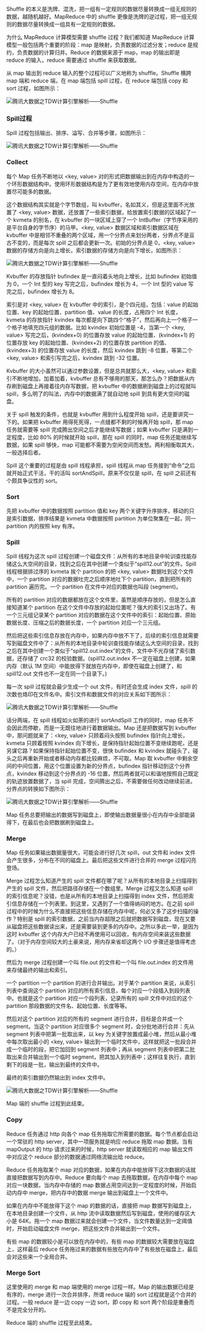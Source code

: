 Shuffle 的本义是洗牌、混洗，把一组有一定规则的数据尽量转换成一组无规则的数据，越随机越好。MapReduce 中的 shuffle 更像是洗牌的逆过程，把一组无规则的数据尽量转换成一组具有一定规则的数据。

为什么 MapReduce 计算模型需要 shuffle 过程？我们都知道 MapReduce 计算模型一般包括两个重要的阶段：map 是映射，负责数据的过滤分发；reduce 是规约，负责数据的计算归并。Reduce 的数据来源于 map，map 的输出即是 reduce 的输入，reduce 需要通过 shuffle 来获取数据。

从 map 输出到 reduce 输入的整个过程可以广义地称为 shuffle。Shuffle 横跨 map 端和 reduce 端，在 map 端包括 spill 过程，在 reduce 端包括 copy 和 sort 过程，如图所示：

![腾讯大数据之TDW计算引擎解析——Shuffle](D:\superz\BigData-A-Question\MapReduce\images\7b3e19f91e797adcb31e807a912cb7ad.jpg)

### Spill过程

Spill 过程包括输出、排序、溢写、合并等步骤，如图所示：

![腾讯大数据之TDW计算引擎解析——Shuffle](D:\superz\BigData-A-Question\MapReduce\images\454e822119c8da2e8ed753fd71fba982.png)

### **Collect**

每个 Map 任务不断地以 <key, value> 对的形式把数据输出到在内存中构造的一个环形数据结构中。使用环形数据结构是为了更有效地使用内存空间，在内存中放置尽可能多的数据。

这个数据结构其实就是个字节数组，叫 kvbuffer，名如其义，但是这里面不光放置了 <key, value> 数据，还放置了一些索引数据，给放置索引数据的区域起了一个 kvmeta 的别名，在 kvbuffer 的一块区域上穿了一个 IntBuffer（字节序采用的是平台自身的字节序）的马甲。<key, value> 数据区域和索引数据区域在 kvbuffer 中是相邻不重叠的两个区域，用一个分界点来划分两者，分界点不是亘古不变的，而是每次 spill 之后都会更新一次。初始的分界点是 0，<key, value> 数据的存储方向是向上增长，索引数据的存储方向是向下增长，如图所示：

![腾讯大数据之TDW计算引擎解析——Shuffle](D:\superz\BigData-A-Question\MapReduce\images\cff3a3ad014fe4d451c2ff0dabff924d.png)

Kvbuffer 的存放指针 bufindex 是一直闷着头地向上增长，比如 bufindex 初始值为 0，一个 Int 型的 key 写完之后，bufindex 增长为 4，一个 Int 型的 value 写完之后，bufindex 增长为 8。

索引是对 <key, value> 在 kvbuffer 中的索引，是个四元组，包括：value 的起始位置、key 的起始位置、partition 值、value 的长度，占用四个 Int 长度，kvmeta 的存放指针 kvindex 每次都是向下跳四个“格子”，然后再向上一个格子一个格子地填充四元组的数据。比如 kvindex 初始位置是 -4，当第一个 <key, value> 写完之后，(kvindex+0) 的位置存放 value 的起始位置、(kvindex+1) 的位置存放 key 的起始位置、(kvindex+2) 的位置存放 partition 的值、(kvindex+3) 的位置存放 value 的长度，然后 kvindex 跳到 -8 位置，等第二个 <key, value> 和索引写完之后，kvindex 跳到 -32 位置。

Kvbuffer 的大小虽然可以通过参数设置，但是总共就那么大，<key, value> 和索引不断地增加，加着加着，kvbuffer 总有不够用的那天，那怎么办？把数据从内存刷到磁盘上再接着往内存写数据，把 kvbuffer 中的数据刷到磁盘上的过程就叫 spill，多么明了的叫法，内存中的数据满了就自动地 spill 到具有更大空间的磁盘。

关于 spill 触发的条件，也就是 kvbuffer 用到什么程度开始 spill，还是要讲究一下的。如果把 kvbuffer 用得死死得，一点缝都不剩的时候再开始 spill，那 map 任务就需要等 spill 完成腾出空间之后才能继续写数据；如果 kvbuffer 只是满到一定程度，比如 80% 的时候就开始 spill，那在 spill 的同时，map 任务还能继续写数据，如果 spill 够快，map 可能都不需要为空闲空间而发愁。两利相衡取其大，一般选择后者。

Spill 这个重要的过程是由 spill 线程承担，spill 线程从 map 任务接到“命令”之后就开始正式干活，干的活叫 sortAndSpill，原来不仅仅是 spill，在 spill 之前还有个颇具争议性的 sort。

### **Sort**

先把 kvbuffer 中的数据按照 partition 值和 key 两个关键字升序排序，移动的只是索引数据，排序结果是 kvmeta 中数据按照 partition 为单位聚集在一起，同一 partition 内的按照 key 有序。

### **Spill**

Spill 线程为这次 spill 过程创建一个磁盘文件：从所有的本地目录中轮训查找能存储这么大空间的目录，找到之后在其中创建一个类似于“spill12.out”的文件。Spill 线程根据排过序的 kvmeta 挨个 partition 的把 <key, value> 数据吐到这个文件中，一个 partition 对应的数据吐完之后顺序地吐下个 partition，直到把所有的 partition 遍历完。一个 partition 在文件中对应的数据也叫段 (segment)。

所有的 partition 对应的数据都放在这个文件里，虽然是顺序存放的，但是怎么直接知道某个 partition 在这个文件中存放的起始位置呢？强大的索引又出场了。有一个三元组记录某个 partition 对应的数据在这个文件中的索引：起始位置、原始数据长度、压缩之后的数据长度，一个 partition 对应一个三元组。

然后把这些索引信息存放在内存中，如果内存中放不下了，后续的索引信息就需要写到磁盘文件中了：从所有的本地目录中轮训查找能存储这么大空间的目录，找到之后在其中创建一个类似于“spill12.out.index”的文件，文件中不光存储了索引数据，还存储了 crc32 的校验数据。(spill12.out.index 不一定在磁盘上创建，如果内存（默认 1M 空间）中能放得下就放在内存中，即使在磁盘上创建了，和 spill12.out 文件也不一定在同一个目录下。)

每一次 spill 过程就会最少生成一个 out 文件，有时还会生成 index 文件，spill 的次数也烙印在文件名中。索引文件和数据文件的对应关系如下图所示：

![腾讯大数据之TDW计算引擎解析——Shuffle](D:\superz\BigData-A-Question\MapReduce\images\950957150ebc291eaedaf9d06aa1b67b.png)

话分两端，在 spill 线程如火如荼的进行 sortAndSpill 工作的同时，map 任务不会因此而停歇，而是一无既往地进行着数据输出。Map 还是把数据写到 kvbuffer 中，那问题就来了：<key, value> 只顾着闷头按照 bufindex 指针向上增长，kvmeta 只顾着按照 kvindex 向下增长，是保持指针起始位置不变继续跑呢，还是另谋它路？如果保持指针起始位置不变，很快 bufindex 和 kvindex 就碰头了，碰头之后再重新开始或者移动内存都比较麻烦，不可取。Map 取 kvbuffer 中剩余空间的中间位置，用这个位置设置为新的分界点，bufindex 指针移动到这个分界点，kvindex 移动到这个分界点的 -16 位置，然后两者就可以和谐地按照自己既定的轨迹放置数据了，当 spill 完成，空间腾出之后，不需要做任何改动继续前进。分界点的转换如下图所示：

![腾讯大数据之TDW计算引擎解析——Shuffle](D:\superz\BigData-A-Question\MapReduce\images\9a7956817712a852b61f145c66666a56.png)

Map 任务总要把输出的数据写到磁盘上，即使输出数据量很小在内存中全部能装得下，在最后也会把数据刷到磁盘上。

### **Merge**

Map 任务如果输出数据量很大，可能会进行好几次 spill，out 文件和 index 文件会产生很多，分布在不同的磁盘上。最后把这些文件进行合并的 merge 过程闪亮登场。

Merge 过程怎么知道产生的 spill 文件都在哪了呢？从所有的本地目录上扫描得到产生的 spill 文件，然后把路径存储在一个数组里。Merge 过程又怎么知道 spill 的索引信息呢？没错，也是从所有的本地目录上扫描得到 index 文件，然后把索引信息存储在一个列表里。到这里，又遇到了一个值得纳闷的地方。在之前 spill 过程中的时候为什么不直接把这些信息存储在内存中呢，何必又多了这步扫描的操作？特别是 spill 的索引数据，之前当内存超限之后就把数据写到磁盘，现在又要从磁盘把这些数据读出来，还是需要装到更多的内存中。之所以多此一举，是因为这时 kvbuffer 这个内存大户已经不再使用可以回收，有内存空间来装这些数据了。（对于内存空间较大的土豪来说，用内存来省却这两个 I/O 步骤还是值得考虑的。）

然后为 merge 过程创建一个叫 file.out 的文件和一个叫 file.out.index 的文件用来存储最终的输出和索引。

一个 partition 一个 partition 的进行合并输出。对于某个 partition 来说，从索引列表中查询这个 partition 对应的所有索引信息，每个对应一个段插入到段列表中。也就是这个 partition 对应一个段列表，记录所有的 spill 文件中对应的这个 partition 那段数据的文件名、起始位置、长度等等。

然后对这个 partition 对应的所有的 segment 进行合并，目标是合并成一个 segment。当这个 partition 对应很多个 segment 时，会分批地进行合并：先从 segment 列表中把第一批取出来，以 key 为关键字放置成最小堆，然后从最小堆中每次取出最小的 <key, value> 输出到一个临时文件中，这样就把这一批段合并成一个临时的段，把它加回到 segment 列表中；再从 segment 列表中把第二批取出来合并输出到一个临时 segment，把其加入到列表中；这样往复执行，直到剩下的段是一批，输出到最终的文件中。

最终的索引数据仍然输出到 index 文件中。

![腾讯大数据之TDW计算引擎解析——Shuffle](D:\superz\BigData-A-Question\MapReduce\images\4f6760e31d02437478a0b7788a1fd68c.png)

Map 端的 shuffle 过程到此结束。

### **Copy**

Reduce 任务通过 http 向各个 map 任务拖取它所需要的数据。每个节点都会启动一个常驻的 http server，其中一项服务就是响应 reduce 拖取 map 数据。当有 mapOutput 的 http 请求过来的时候，http server 就读取相应的 map 输出文件中对应这个 reduce 部分的数据通过网络流输出给 reduce。

Reduce 任务拖取某个 map 对应的数据，如果在内存中能放得下这次数据的话就直接把数据写到内存中。Reduce 要向每个 map 去拖取数据，在内存中每个 map 对应一块数据，当内存中存储的 map 数据占用空间达到一定程度的时候，开始启动内存中 merge，把内存中的数据 merge 输出到磁盘上一个文件中。

如果在内存中不能放得下这个 map 的数据的话，直接把 map 数据写到磁盘上，在本地目录创建一个文件，从 http 流中读取数据然后写到磁盘，使用的缓存区大小是 64K。拖一个 map 数据过来就会创建一个文件，当文件数量达到一定阈值时，开始启动磁盘文件 merge，把这些文件合并输出到一个文件。

有些 map 的数据较小是可以放在内存中的，有些 map 的数据较大需要放在磁盘上，这样最后 reduce 任务拖过来的数据有些放在内存中了有些放在磁盘上，最后会对这些来一个全局合并。

### **Merge Sort**

这里使用的 merge 和 map 端使用的 merge 过程一样。Map 的输出数据已经是有序的，merge 进行一次合并排序，所谓 reduce 端的 sort 过程就是这个合并的过程。一般 reduce 是一边 copy 一边 sort，即 copy 和 sort 两个阶段是重叠而不是完全分开的。

Reduce 端的 shuffle 过程至此结束。